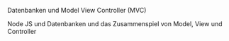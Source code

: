 Datenbanken und Model View Controller (MVC)

Node JS und Datenbanken und das Zusammenspiel von Model, View und Controller
